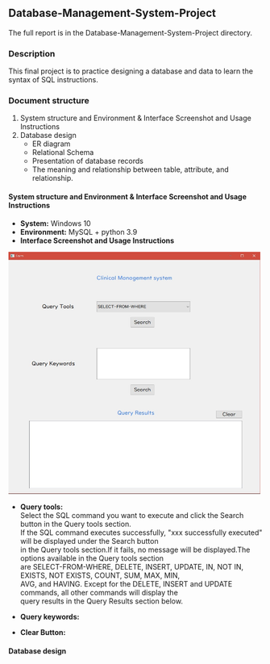 ## Database-Management-System-Project

The full report is in the Database-Management-System-Project directory.

### Description
This final project is to practice designing a database and data to learn the syntax of SQL instructions.


### Document structure
1. System structure and Environment & Interface Screenshot and Usage Instructions
2. Database design
    * ER diagram
    * Relational Schema 
    * Presentation of database records
    * The meaning and relationship between table, attribute, and relationship.


#### System structure and Environment & Interface Screenshot and Usage Instructions
* **System:** Windows 10
* **Environment:** MySQL + python 3.9
* **Interface Screenshot and Usage Instructions**

<img src="https://github.com/SungHsiao-Hsuan/Database-Management-System-Project/blob/main/README_picture/interface.jpg" width="500">

* **Query tools:** <br>
Select the SQL command you want to execute and click the Search button in the Query tools section. <br>
If the SQL command executes successfully, "xxx successfully executed" will be displayed under the Search button <br>
in the Query tools section.If it fails, no message will be displayed.The options available in the Query tools section <br>
are SELECT-FROM-WHERE, DELETE, INSERT, UPDATE, IN, NOT IN, EXISTS, NOT EXISTS, COUNT, SUM, MAX, MIN, <br>
AVG, and HAVING. Except for the DELETE, INSERT and UPDATE commands, all other commands will display the <br>
query results in the Query Results section below.

* **Query keywords:** <br>
* **Clear Button:** <br>

#### Database design


